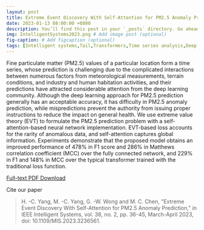 ```yaml
---
layout: post
title: Extreme Event Discovery With Self-Attention for PM2.5 Anomaly Prediction, IEEE Intelligent Systems, 2023.
date: 2023-01-13 08:00:00 +0800
description: You’ll find this post in your `_posts` directory. Go ahead and edit it and re-build the site to see your changes. # Add post description (optional)
img: IntelligentSystems2023.png # Add image post (optional)
fig-caption: # Add figcaption (optional)
tags: [Intelligent systems,Tail,Transformers,Time series analysis,Deep learning,Behavioral sciences,Histograms]
---
```

Fine particulate matter (PM2.5) values of a particular location form a time series, whose prediction is challenging due to the complicated interactions between numerous factors from meteorological measurements, terrain conditions, and industry and human habitation activities, and their predictions have attracted considerable attention from the deep learning community. Although the deep learning approach for PM2.5 prediction generally has an acceptable accuracy, it has difficulty in PM2.5 anomaly prediction, while mispredictions prevent the authority from issuing proper instructions to reduce the impact on general health. We use extreme value theory (EVT) to formulate the PM2.5 prediction problem with a self-attention-based neural network implementation. EVT-based loss accounts for the rarity of anomalous data, and self-attention captures global information. Experiments demonstrate that the proposed model obtains an improved performance of 478% in F1 score and 286% in Matthews correlation coefficient (MCC) over the fully connected network, and 229% in F1 and 148% in MCC over the typical transformer trained with the traditional loss function.

[Full-text PDF Download](https://ieeexplore.ieee.org/document/10016682)

Cite our paper
> H. -C. Yang, M. -C. Yang, G. -W. Wong and M. C. Chen, "Extreme Event Discovery With Self-Attention for PM2.5 Anomaly Prediction," in IEEE Intelligent Systems, vol. 38, no. 2, pp. 36-45, March-April 2023, doi: 10.1109/MIS.2023.3236561.
